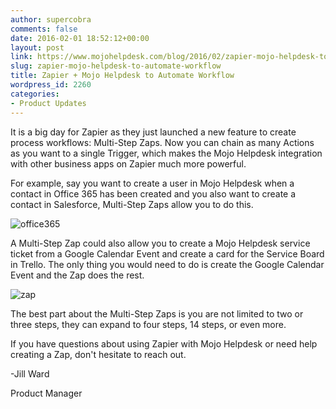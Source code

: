```yaml
---
author: supercobra
comments: false
date: 2016-02-01 18:52:12+00:00
layout: post
link: https://www.mojohelpdesk.com/blog/2016/02/zapier-mojo-helpdesk-to-automate-workflow/
slug: zapier-mojo-helpdesk-to-automate-workflow
title: Zapier + Mojo Helpdesk to Automate Workflow
wordpress_id: 2260
categories:
- Product Updates
---
```


It is a big day for Zapier as they just launched a new feature to create process workflows: Multi-Step Zaps. Now you can chain as many Actions as you want to a single Trigger, which makes the Mojo Helpdesk integration with other business apps on Zapier much more powerful.

For example, say you want to create a user in Mojo Helpdesk when a contact in Office 365 has been created and you also want to create a contact in Salesforce, Multi-Step Zaps allow you to do this.

![office365](http://www.mojohelpdesk.com/blog/wordpress/wp-content/uploads/2016/02/office3651.jpg)

A Multi-Step Zap could also allow you to create a Mojo Helpdesk service ticket from a Google Calendar Event and create a card for the Service Board in Trello. The only thing you would need to do is create the Google Calendar Event and the Zap does the rest.

![zap](http://www.mojohelpdesk.com/blog/wordpress/wp-content/uploads/2016/02/zap.jpg)

The best part about the Multi-Step Zaps is you are not limited to two or three steps, they can expand to four steps, 14 steps, or even more.

If you have questions about using Zapier with Mojo Helpdesk or need help creating a Zap, don't hesitate to reach out.



-Jill Ward

Product Manager








